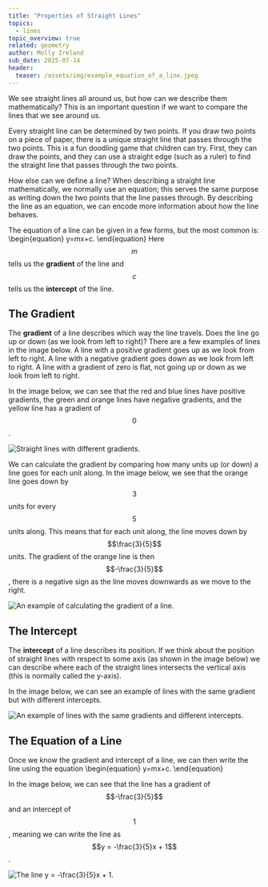 ```yaml
---
title: "Properties of Straight Lines"
topics: 
  - lines
topic_overview: true
related: geometry
author: Molly Ireland
sub_date: 2025-07-14
header:
  teaser: /assets/img/example_equation_of_a_line.jpeg
---
```


We see straight lines all around us, but how can we describe them mathematically? This is an important question if we want to compare the lines that we see around us.

Every straight line can be determined by two points. If you draw two points on a piece of paper, there is a unique straight line that passes through the two points. This is a fun doodling game that children can try. First, they can draw the points, and they can use a straight edge (such as a ruler) to find the straight line that passes through the two points. 

How else can we define a line? When describing a straight line mathematically, we normally use an equation; this serves the same purpose as writing down the two points that the line passes through. By describing the line as an equation, we can encode more information about how the line behaves.  

The equation of a line can be given in a few forms, but the most common is:
\begin{equation}
y=mx+c.
\end{equation}
Here $$m$$ tells us the **gradient** of the line and $$c$$ tells us the **intercept** of the line. 

## The Gradient
The **gradient** of a line describes which way the line travels. Does the line go up or down (as we look from left to right)? There are a few examples of lines in the image below. A line with a positive gradient goes up as we look from left to right. A line with a negative gradient goes down as we look from left to right. A line with a gradient of zero is flat, not going up or down as we look from left to right. 

In the image below, we can see that the red and blue lines have positive gradients, the green and orange lines have negative gradients, and the yellow line has a gradient of $$0$$. 

![Straight lines with different gradients.]({{site.baseurl}}/assets/img/lines_different_gradients.jpeg "Straight lines with different gradients")

We can calculate the gradient by comparing how many units up (or down) a line goes for each unit along. In the image below, we see that the orange line goes down by $$3$$ units for every $$5$$ units along. This means that for each unit along, the line moves down by $$\frac{3}{5}$$ units. The gradient of the orange line is then $$-\frac{3}{5}$$, there is a negative sign as the line moves downwards as we move to the right.

![An example of calculating the gradient of a line.]({{site.baseurl}}/assets/img/gradient_demo.jpeg "An example of calculating the gradient of a line")

## The Intercept
The **intercept** of a line describes its position. If we think about the position of straight lines with respect to some axis (as shown in the image below) we can describe where each of the straight lines intersects the vertical axis (this is normally called the y-axis). 

In the image below, we can see an example of lines with the same gradient but with different intercepts.  

![An example of lines with the same gradients and different intercepts.]({{site.baseurl}}/assets/img/different_intercepts.jpeg "An example of lines with the same gradients and different intercepts")

## The Equation of a Line
Once we know the gradient and intercept of a line, we can then write the line using the equation
\begin{equation}
y=mx+c.
\end{equation}

In the image below, we can see that the line has a gradient of $$-\frac{3}{5}$$ and an intercept of $$1$$, meaning we can write the line as $$y = -\frac{3}{5}x + 1$$.

![The line $$y = -\frac{3}{5}x + 1$$.]({{site.baseurl}}/assets/img/example_equation_of_a_line.jpeg "The line $$y = -\frac{3}{5}x + 1$$")
